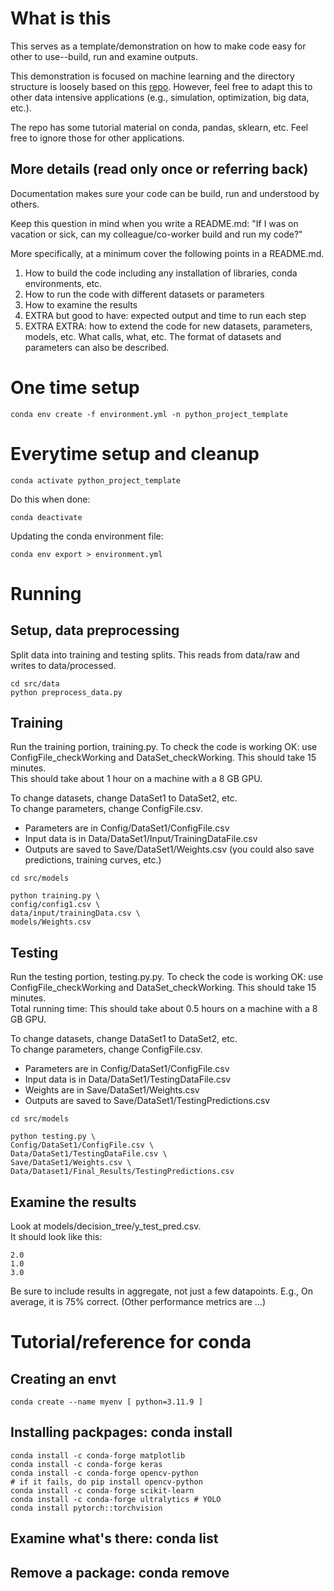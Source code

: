 # What is this
This serves as a template/demonstration on how to make code easy for other to use--build, run and examine outputs.  

This demonstration is focused on machine learning and the directory structure is loosely based on this [repo](https://github.com/StigTerrebonne/AIS-LSTM).  However, feel free to adapt this to other data intensive applications (e.g., simulation, optimization, big data, etc.).  

The repo has some tutorial material on conda, pandas, sklearn, etc.  Feel free to ignore those for other applications.

## More details (read only once or referring back)
Documentation makes sure your code can be build, run and understood by others.  

Keep this question in mind when you write a README.md: "If I was on vacation or sick, can my colleague/co-worker build and run my code?"  

More specifically, at a minimum cover the following points in a README.md.
1. How to build the code including any installation of libraries, conda environments, etc.
1. How to run the code with different datasets or parameters
1. How to examine the results
1. EXTRA but good to have: expected output and time to run each step
1. EXTRA EXTRA: how to extend the code for new datasets, parameters, models, etc. What calls, what, etc. The format of datasets and parameters can also be described.

# One time setup
````
conda env create -f environment.yml -n python_project_template
````

# Everytime setup and cleanup
````
conda activate python_project_template
````

Do this when done:
````
conda deactivate
````

Updating the conda environment file:
````
conda env export > environment.yml
````

# Running

## Setup, data preprocessing
Split data into training and testing splits.  This reads from data/raw and writes to data/processed.
````
cd src/data
python preprocess_data.py
````

## Training
Run the training portion, training.py.
To check the code is working OK: use ConfigFile_checkWorking and DataSet_checkWorking.  This should take 15 minutes.  
This should take about 1 hour on a machine with a 8 GB GPU.  

To change datasets, change DataSet1 to DataSet2, etc.  
To change parameters, change ConfigFile.csv.  
* Parameters are in Config/DataSet1/ConfigFile.csv
* Input data is in Data/DataSet1/Input/TrainingDataFile.csv
* Outputs are saved to Save/DataSet1/Weights.csv (you could also save predictions, training curves, etc.)
````
cd src/models

python training.py \
config/config1.csv \
data/input/trainingData.csv \
models/Weights.csv
````

## Testing
Run the testing portion, testing.py.py.
To check the code is working OK: use ConfigFile_checkWorking and DataSet_checkWorking.  This should take 15 minutes.    
Total running time: This should take about 0.5 hours on a machine with a 8 GB GPU.  

To change datasets, change DataSet1 to DataSet2, etc.  
To change parameters, change ConfigFile.csv.  
* Parameters are in Config/DataSet1/ConfigFile.csv
* Input data is in Data/DataSet1/TestingDataFile.csv
* Weights are in Save/DataSet1/Weights.csv
* Outputs are saved to Save/DataSet1/TestingPredictions.csv
````
cd src/models

python testing.py \
Config/DataSet1/ConfigFile.csv \
Data/DataSet1/TestingDataFile.csv \
Save/DataSet1/Weights.csv \
Data/Dataset1/Final_Results/TestingPredictions.csv
````

## Examine the results
Look at models/decision_tree/y_test_pred.csv.  
It should look like this:
````
2.0
1.0
3.0
````
Be sure to include results in aggregate, not just a few datapoints.
E.g., On average, it is 75% correct.  (Other performance metrics are …)

# Tutorial/reference for conda

## Creating an envt
````conda create --name myenv [ python=3.11.9 ]````

## Installing packpages: conda install <pkg>
````
conda install -c conda-forge matplotlib
conda install -c conda-forge keras
conda install -c conda-forge opencv-python 
# if it fails, do pip install opencv-python
conda install -c conda-forge scikit-learn
conda install -c conda-forge ultralytics # YOLO
conda install pytorch::torchvision
````

## Examine what's there: conda list

## Remove a package: conda remove <pkg>